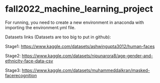 # fall2022_machine_learning_project


For running, you need to create a new environment in anaconda with importing the environment.yml file.

Datasets links (Datasets are too big to put in github):

Stage1: https://www.kaggle.com/datasets/ashwingupta3012/human-faces

Stage2: https://www.kaggle.com/datasets/nipunarora8/age-gender-and-ethnicity-face-data-csv

Stage3: https://www.kaggle.com/datasets/muhammeddalkran/masked-facerecognition

